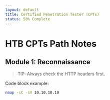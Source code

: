 ```yaml
---
layout: default
title: Certified Penetration Tester (CPTs)
status: 50% Complete
---
```


# HTB CPTs Path Notes

## Module 1: Reconnaissance
> TIP: Always check the HTTP headers first.

Code block example:
```bash
nmap -sC -sV 10.10.10.10
